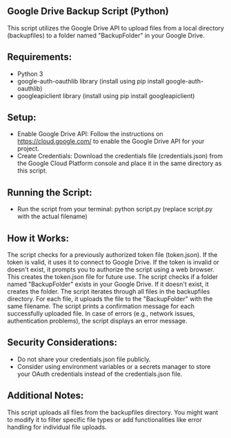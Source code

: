 ## Google Drive Backup Script (Python)
This script utilizes the Google Drive API to upload files from a local directory (backupfiles) to a folder named "BackupFolder" in your Google Drive.

## Requirements:

* Python 3
* google-auth-oauthlib library (install using pip install google-auth-oauthlib)
* googleapiclient library (install using pip install googleapiclient)
## Setup:

* Enable Google Drive API: Follow the instructions on https://cloud.google.com/ to enable the Google Drive API for your project.
* Create Credentials: Download the credentials file (credentials.json) from the Google Cloud Platform console and place it in the same directory as this script.
## Running the Script:

* Run the script from your terminal: python script.py (replace script.py with the actual filename)
## How it Works:

The script checks for a previously authorized token file (token.json).
If the token is valid, it uses it to connect to Google Drive.
If the token is invalid or doesn't exist, it prompts you to authorize the script using a web browser. This creates the token.json file for future use.
The script checks if a folder named "BackupFolder" exists in your Google Drive.
If it doesn't exist, it creates the folder.
The script iterates through all files in the backupfiles directory.
For each file, it uploads the file to the "BackupFolder" with the same filename.
The script prints a confirmation message for each successfully uploaded file.
In case of errors (e.g., network issues, authentication problems), the script displays an error message.
## Security Considerations:

* Do not share your credentials.json file publicly.
* Consider using environment variables or a secrets manager to store your OAuth credentials instead of the credentials.json file.
## Additional Notes:

This script uploads all files from the backupfiles directory. You might want to modify it to filter specific file types or add functionalities like error handling for individual file uploads.
